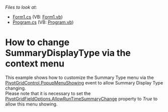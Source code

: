 <!-- default file list -->
*Files to look at*:

* [Form1.cs](./CS/WindowsApplication34/Form1.cs) (VB: [Form1.vb](./VB/WindowsApplication34/Form1.vb))
* [Program.cs](./CS/WindowsApplication34/Program.cs) (VB: [Program.vb](./VB/WindowsApplication34/Program.vb))
<!-- default file list end -->
# How to change SummaryDisplayType via the context menu


<p>This example shows how to customize the Summary Type menu via the <a href="https://documentation.devexpress.com/WPF/DevExpress.Xpf.PivotGrid.PivotGridControl.PopupMenuShowing.event">PivotGridControl.PopupMenuShowing</a> event to allow Summary Display Type changing.<br>Please note that it is necessary to set the <a href="https://documentation.devexpress.com/#CoreLibraries/DevExpressXtraPivotGridPivotGridFieldOptions_AllowRunTimeSummaryChangetopic">PivotGridFieldOptions.AllowRunTimeSummaryChange</a> property to <em>True</em> to allow this menu showing.</p>

<br/>


